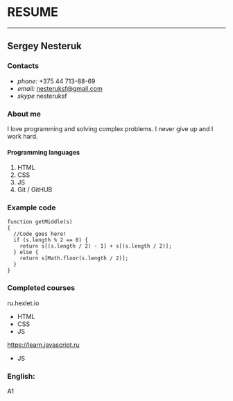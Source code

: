 # RESUME

* * *

## Sergey Nesteruk

### Contacts
* *phone:* +375 44 713-88-69
* *email:* nesteruksf@gmail.com
* *skype* nesteruksf


### About me
I love programming and solving complex problems. I never give up and I work hard.

#### Programming languages
1. HTML
2. CSS
3. JS
4. Git / GitHUB

### Example code
```
function getMiddle(s)
{
  //Code goes here!
  if (s.length % 2 == 0) {
    return s[(s.length / 2) - 1] + s[(s.length / 2)];
  } else {
    return s[Math.floor(s.length / 2)];
  }
}
```

### Completed courses
ru.hexlet.io
- HTML
- CSS
- JS

https://learn.javascript.ru
- JS


### __English:__ 
A1








